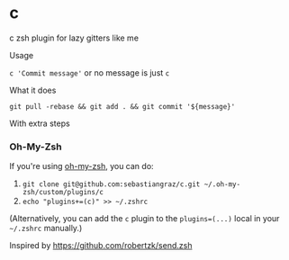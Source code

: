 # c
c zsh plugin for lazy gitters like me

Usage

`c 'Commit message'` or no message is just `c`

What it does

`git pull -rebase && git add . && git commit '${message}'`

With extra steps

### Oh-My-Zsh

If you're using [oh-my-zsh](https://github.com/robbyrussell/oh-my-zsh), you can do:

1. `git clone git@github.com:sebastiangraz/c.git ~/.oh-my-zsh/custom/plugins/c`
2. `echo "plugins+=(c)" >> ~/.zshrc`

(Alternatively, you can add the `c` plugin to the `plugins=(...)` local in your `~/.zshrc` manually.)

Inspired by https://github.com/robertzk/send.zsh
